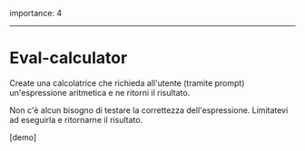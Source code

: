 importance: 4

---

# Eval-calculator

Create una calcolatrice che richieda all'utente (tramite prompt) un'espressione aritmetica e ne ritorni il risultato.

Non c'è alcun bisogno di testare la correttezza dell'espressione. Limitatevi ad eseguirla e ritornarne il risultato.

[demo]
